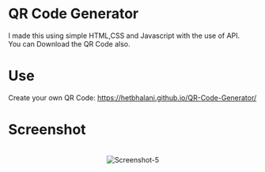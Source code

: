 # QR Code Generator

I made this using simple HTML,CSS and Javascript with the use of API.
<br>
You can Download the QR Code also.
<br>

# Use

Create your own QR Code:  https://hetbhalani.github.io/QR-Code-Generator/

# Screenshot

<br>
<div align="center">
    <img src="https://i.ibb.co/s9PvbKf/Screenshot-5.png" alt="Screenshot-5" border="0" />
</div>
